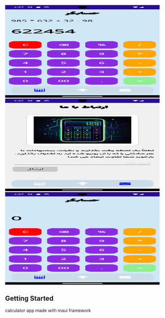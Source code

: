 ﻿ 
 <img src="./screenshots/Screenshot_1730208431.png" alt="image screenshot" width="500" height="300">
 <img src="./screenshots/Screenshot_1730208448.png" alt="image screenshot" width="500" height="300">
 <img src="./screenshots/Screenshot_1730208458.png" alt="image screenshot" width="500" height="300">
 

 

## Getting Started

calculator app made with maui framework 

 

 
 
